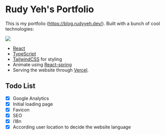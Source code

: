 # Rudy Yeh's Portfolio

This is my portfolio (https://blog.rudyyeh.dev/). Built with a bunch of cool technologies:

![](https://skillicons.dev/icons?i=ts,react,tailwind,vite)

- [React](https://reactjs.org/)
- [TypeScript](https://www.typescriptlang.org/)
- [TailwindCSS](https://tailwindcss.com/) for styling
- Animate using [React-spring](https://react-spring.dev/)
- Serving the website through [Vercel](https://vercel.com/).

## Todo List

- [x] Google Analytics
- [x] Initial loading page
- [x] Favicon
- [x] SEO
- [x] i18n
- [x] According user location to decide the website language
